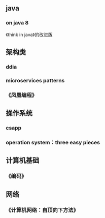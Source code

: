 ## java
### on java 8
《think in java》的改进版
### 
## 架构类
### ddia
### microservices patterns
### 《凤凰编程》
## 操作系统
### csapp
### operation system：three easy pieces
## 计算机基础
### 《编码》
## 网络
### 《计算机网络：自顶向下方法》
